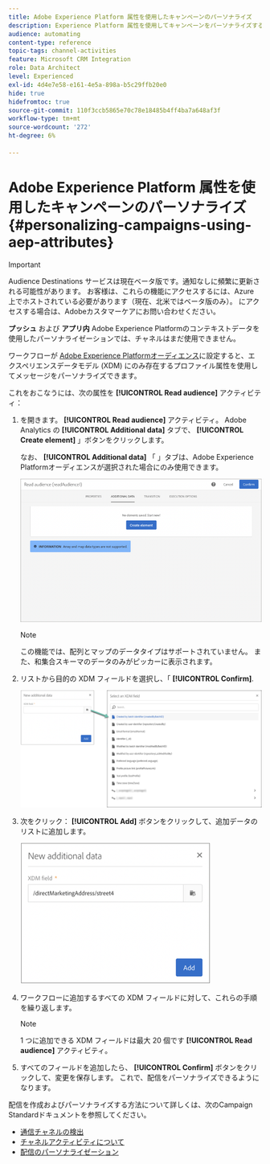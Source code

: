 ```yaml
---
title: Adobe Experience Platform 属性を使用したキャンペーンのパーソナライズ
description: Experience Platform 属性を使用してキャンペーンをパーソナライズするAdobeについて説明します。
audience: automating
content-type: reference
topic-tags: channel-activities
feature: Microsoft CRM Integration
role: Data Architect
level: Experienced
exl-id: 4d4e7e58-e161-4e5a-898a-b5c29ffb20e0
hide: true
hidefromtoc: true
source-git-commit: 110f3ccb5865e70c78e18485b4ff4ba7a648af3f
workflow-type: tm+mt
source-wordcount: '272'
ht-degree: 6%

---
```


# Adobe Experience Platform 属性を使用したキャンペーンのパーソナライズ {#personalizing-campaigns-using-aep-attributes}

>[!IMPORTANT]
>
>Audience Destinations サービスは現在ベータ版です。通知なしに頻繁に更新される可能性があります。 お客様は、これらの機能にアクセスするには、Azure 上でホストされている必要があります（現在、北米ではベータ版のみ）。 にアクセスする場合は、Adobeカスタマーケアにお問い合わせください。
>
>**プッシュ** および **アプリ内** Adobe Experience Platformのコンテキストデータを使用したパーソナライゼーションでは、チャネルはまだ使用できません。

ワークフローが [Adobe Experience Platformオーディエンス](../../integrating/using/aep-about-audience-destinations-service.md)に設定すると、エクスペリエンスデータモデル (XDM) にのみ存在するプロファイル属性を使用してメッセージをパーソナライズできます。

これをおこなうには、次の属性を **[!UICONTROL Read audience]** アクティビティ：

1. を開きます。 **[!UICONTROL Read audience]** アクティビティ。 Adobe Analytics の **[!UICONTROL Additional data]** タブで、 **[!UICONTROL Create element]** 」ボタンをクリックします。

   なお、 **[!UICONTROL Additional data]** 「 」タブは、Adobe Experience Platformオーディエンスが選択された場合にのみ使用できます。

   ![](assets/aep_wkf_readaudience_attributes.png)

   >[!NOTE]
   >
   >この機能では、配列とマップのデータタイプはサポートされていません。 また、和集合スキーマのデータのみがピッカーに表示されます。

1. リストから目的の XDM フィールドを選択し、「 **[!UICONTROL Confirm]**.

   ![](assets/aep_wkf_readaudience_perso1.png)

1. 次をクリック： **[!UICONTROL Add]** ボタンをクリックして、追加データのリストに追加します。

   ![](assets/aep_wkf_readaudience_perso3.png)

1. ワークフローに追加するすべての XDM フィールドに対して、これらの手順を繰り返します。

   >[!NOTE]
   >
   >1 つに追加できる XDM フィールドは最大 20 個です **[!UICONTROL Read audience]** アクティビティ。

1. すべてのフィールドを追加したら、 **[!UICONTROL Confirm]** ボタンをクリックして、変更を保存します。 これで、配信をパーソナライズできるようになります。

配信を作成およびパーソナライズする方法について詳しくは、次のCampaign Standardドキュメントを参照してください。

* [通信チャネルの検出](../../channels/using/get-started-communication-channels.md)
* [チャネルアクティビティについて](../../automating/using/about-channel-activities.md)
* [配信のパーソナライゼーション](../../designing/using/personalization.md)
